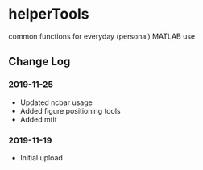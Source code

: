 # helperTools
common functions for everyday (personal) MATLAB use

## Change Log

### 2019-11-25
- Updated ncbar usage
- Added figure positioning tools
- Added mtit

### 2019-11-19
- Initial upload

